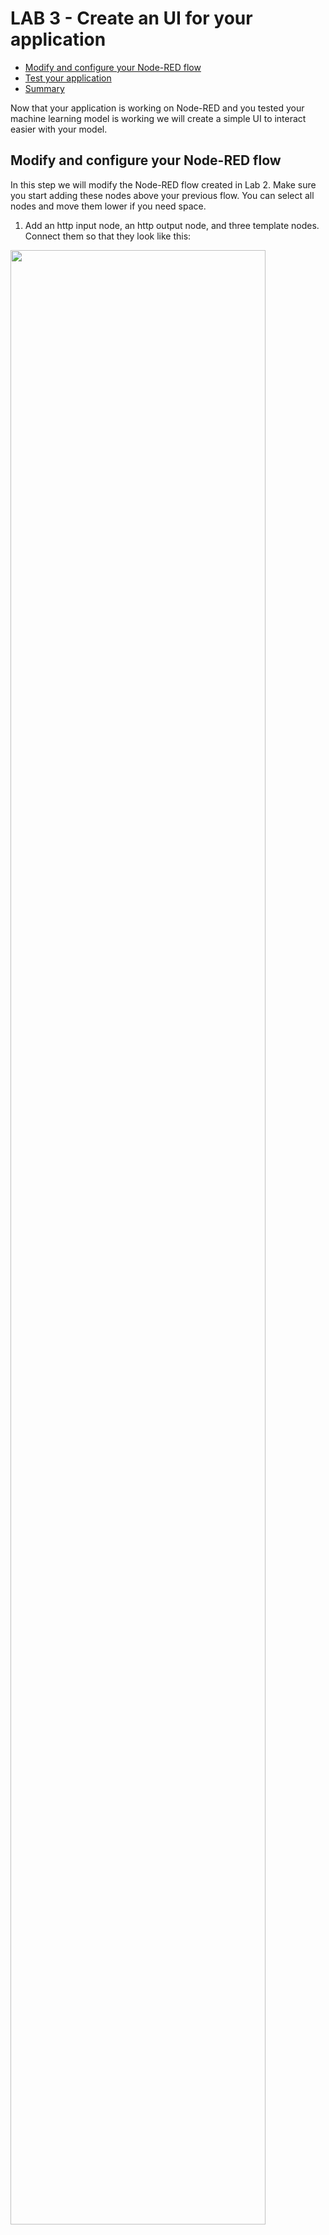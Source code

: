 # LAB 3 - Create an UI for your application

  - [Modify and configure your Node-RED flow](#modify-and-configure-your-node-red-flow)
  - [Test your application](#test-your-application)
  - [Summary](#summary)

Now that your application is working on Node-RED and you tested your machine learning model is working we will create a simple UI to interact easier with your model. 

## Modify and configure your Node-RED flow

In this step we will modify the Node-RED flow created in Lab 2. 
Make sure you start adding these nodes above your previous flow. You can select all nodes and move them lower if you need space. 

1. Add an http input node, an http output node, and three template nodes. Connect them so that they look like this:

<img src="/images/connect_nodes.png" width="90%" height="90%">

2. Double-click the **http input** node and add a suitable URL ending in the URL field. For example, **/dogs_cats**
This creates the web page URL. Then click 'Done'.

Adding a URL ending of /dogs_cats creates a full URL of https://< myNodeREDinstance>.mybluemix.net/dogs_cats.

<img src="/images/http_inputedit.png" width="70%" height="70%">

3. For the third template node, make these changes. When you're finished, click Done.

- Set the Name field to HTML.
- Set Syntax Highlight to HTML. The Syntax Highlight box helps to color code the tags and other items for ease of use.
- Paste the following code in the Template field:

```html
<html>
  <head>
    <title>Dogs and Cats Machine Learning Audio Prediction</title>
    <style>{{{payload.css}}}</style>
  </head>
  <body>
    <div>
        <div>
            <h1>Dogs and Cats Machine Learning Audio Prediction</h1>
            <h2>Cat or Dog?</h2>
        </div>

        <div>
            <p>
              <label for="audiofile">Select Audio File:</label>
              <input id="audiofile" type=file name=file accept="audio/*">
              <button onclick="javascript:onAudioSendClick()">
                Process Audio
              </button>
            </p>
        </div>

        <div id="cats-dogs-result" class="cats-dogs-result">
            <p>Result shows here</p>
        </div>
    </div>

    <script type="text/javascript" src="https://code.jquery.com/jquery-2.1.4.min.js"></script>
    <script>{{{payload.script}}}</script>

  </body>
</html>
```

This code creates a simple HTML page with a title, subtitle, an input field to select a file from your system, and a button to process the audio file. There is also space for the prediction result to show on the page.

The HTML page includes placeholders to the CSS and JavaScript code that you will create in the next few steps.

The node settings should look like this:

<img src="/images/html_template.png" width="90%" height="90%">

4. For the second template node, make these changes. When you're finished, click Done.

- Set the name to JavaScript. 
- Set the Syntax Highlight field to JavaScript.
- Set the property to msg.payload.script. This setting places the template contents on msg.payload.script that enables the HTML template reference to find and inject it at its placeholder. 
- Copy and paste the following code in the template field. 

```javascript
$(document).ready(function() {
  allofit();
});

function allofit() {
  javascriptCheck();
  uiHandlers();
}

function javascriptCheck() {
  $('#no-script').remove();
}

function uiHandlers() {
  var animalButton = $('#id_analyzeAnimal');
  animalButton.click(
    () => {
      runVRFor($('#id_listcatsdogs').val());
    });
}

function processNotOK() {
  console.log('Error Invoking AJAX');
  reportRESTError('Error Invoking AJAX');
}

function reportRESTError(msg) {
  $('#cats-dogs-result').append(createNewDiv(msg));
}

function onAudioSendClick() {
  var files = $('#audiofile');
  if (files && files['0'] && files['0'].files
            && files['0'].files[0]
            && files['0'].files[0]['name']) {
    var filename = files['0'].files[0]['name'];
    var audioBlob = files['0'].files[0];
	  var fd = new FormData();
    fd.append('fname', filename);
  	fd.append('audiodata', audioBlob);

    $.ajax({
  		type: 'POST',
      url: 'performAudioReco',
  		data: fd,
  		processData: false,
  		contentType: false,
      success: processAudioOK,
      error: processNotOK
  	});
  } else {
    reportRESTError('File not specified');
  }
}

function processAudioOK(response) {
  $('#cats-dogs-result').empty();
  var ok = false;
  if (response) {
    if (response.error) {
      reportRESTError(response.error);
    } else {
      ok = true;
      processAudioClassifiers(response);
    }
  }
  if (!ok) {
    reportRESTError('No Response from VR API');
  }
}

function processAudioClassifiers(response) {
  var table = $('#cats-dogs-result').append(createNewTable());
  table.append(createNewTableHeaders());
  var scoreColumn = 0;
  if ('dog' == response.results[3]) {
    scoreColumn = 1;
  }
  table.append(createNewTableRow(response.results[3], response.results[1][scoreColumn])) ;
}


function createNewDiv(message) {
  return $('<div></div>').text(message);
}

function createNewTable() {
  return $('<table border="1"></table>');
}

function createNewTableHeaders() {
  return $('<thead><tr><th>Name</th><th>Score</th></tr></thead>');
}

function createNewTableRow(classification, score) {
  return $('<tr><td><b>' + classification
                 + '</b></td><td><i>' + score
                 + '</i></td></tr>');
}
```

This code checks that the file that is uploaded by the user is an audio file, passes it to an API called performAudioReco, which you will create later in this lab, and returns the result by creating a new <div> element and inserting a table with the classification and score.

<img src="/images/javascript_template.png" width="90%" height="90%">

5. For the first template node, make these changes. When you're finished, click Done.

- Set the name to CSS.
- Set Syntax Highlight field to CSS.
- Set the property to msg.payload.css.
- Delete the text in the Template field.

<img src="/images/css_template.png" width="90%" height="90%">

The user interface used in this course is simple. Leave this file empty for now, but If you want to add your own styling to the interface, you can insert your CSS in this template node.

6. Deploy the application to save the changes. 
You should now have a small flow that looks like this:

<img src="/images/ui_flow.png" width="90%" height="90%">

7. Add another **http input** node, an **http output** node, and a **function** node and wire them together. Place the new nodes between the nodes that you just added and the microphone and base64 nodes.

<img src="/images/connect_nodes1.png" width="90%" height="90%">

8. Edit the **http input** node and change the method to POST, and in the URL field, enter /performAudioReco. Select the Accept File Uploads checkbox and then click Done.

<img src="/images/http_input_edit1.png" width="90%" height="90%">

9. Edit the function node and name it Locate Audio Buffer. Change the number of outputs to 2 at the bottom and paste in the following code. When you're finished, click Done.

```javascript
 if (msg.req && msg.req.files && 
       Array.isArray(msg.req.files) && 
       msg.req.files[0].buffer) {
           msg.payload = msg.req.files[0].buffer;
           return [null, msg];
} else {
  msg.payload = {'error' : 'No File Received'};
  return [msg, null];  
}
```
This code checks that a file has been passed in from the web page. If no file has been passed, it will throw an error.
The first output node should go to the http node that you just added.

<img src="/images/function_edit.png" width="90%" height="90%">

10. Join the second output node to the base64 node.

<img src="/images/function_connections.png" width="90%" height="90%">

This part of the flow passes the audio file that was uploaded in the interface through the flow that you created in Lab 2 to run the machine learning model.

11. Add a new **function** node and connect it with the output of the Model REST Call. Double-click on the node and add the following code:

```javascript
msg.result = msg.payload.values[0].splice(152);
msg.resultColumns = msg.payload.fields.splice(152);
return msg;
```

Wire the output node from this function node to the http out node. WHICH ONE?

12. Deploy the application.

The complete flow looks like this:

<img src="/images/complete_flow.png" width="90%" height="90%">

## Test your application

Your Node-RED flow is ready. Test your application by going to your URL

You should now be able to select an audio file from your file system and run a prediction by clicking Process Audio. The prediction will be returned in a table.

<img src="/images/http_input_edit.png" width="90%" height="90%">


## Summary

Congratulations! You created a web UI to interact with your machine learning model! Feel free too add some CSS to make it prettier. 

You can continue to [Lab 4 - Visual Recognition](https://github.com/sandra-calvo/pets-ai/tree/master/Lab%204%20-%20Visual%20Recognition) and try the visual recognition service. 


